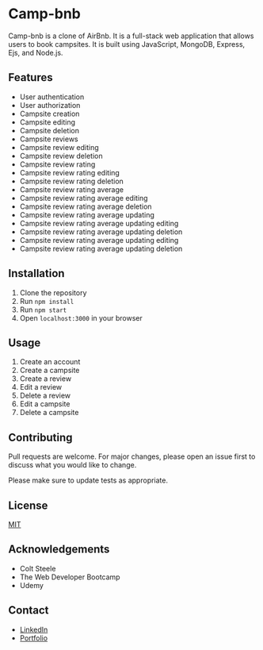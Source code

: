 # Camp-bnb

Camp-bnb is a clone of AirBnb. It is a full-stack web application that allows users to book campsites. It is built using JavaScript, MongoDB, Express, Ejs, and Node.js.

## Features

-   User authentication
-   User authorization
-   Campsite creation
-   Campsite editing
-   Campsite deletion
-   Campsite reviews
-   Campsite review editing
-   Campsite review deletion
-   Campsite review rating
-   Campsite review rating editing
-   Campsite review rating deletion
-   Campsite review rating average
-   Campsite review rating average editing
-   Campsite review rating average deletion
-   Campsite review rating average updating
-   Campsite review rating average updating editing
-   Campsite review rating average updating deletion
-   Campsite review rating average updating editing
-   Campsite review rating average updating deletion

## Installation

1. Clone the repository
2. Run `npm install`
3. Run `npm start`
4. Open `localhost:3000` in your browser

## Usage

1. Create an account
2. Create a campsite
3. Create a review
4. Edit a review
5. Delete a review
6. Edit a campsite
7. Delete a campsite

## Contributing

Pull requests are welcome. For major changes, please open an issue first to discuss what you would like to change.

Please make sure to update tests as appropriate.

## License

[MIT](https://choosealicense.com/licenses/mit/)

## Acknowledgements

-   Colt Steele
-   The Web Developer Bootcamp
-   Udemy

## Contact

-   [LinkedIn](https://www.linkedin.com/in/coreyamccoy/)
-   [Portfolio](https://coreymccoy.com/)
